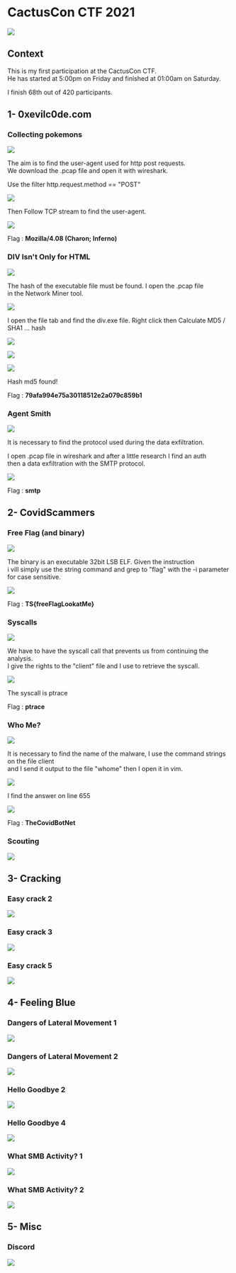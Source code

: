 # CactusCon CTF 2021

![](pics/cactuscon.png)

## Context

This is my first participation at the CactusCon CTF.<br/>
He has started at 5:00pm on Friday and finished at 01:00am on Saturday.

I finish 68th out of 420 participants.

## 1- 0xevilc0de.com

### Collecting pokemons

![](pics/collecting_pokemons.png)

The aim is to find the user-agent used for http post requests.<br/>
We download the .pcap file and open it with wireshark.

Use the filter http.request.method == "POST"

![](pics/pokemon_follow_stream.png)

Then Follow TCP stream to find the user-agent.

![](pics/pokemon_flag.png)

Flag : <b>Mozilla/4.08 (Charon; Inferno)</b>

### DIV Isn't Only for HTML

![](pics/divisn't.png)

The hash of the executable file must be found. I open the .pcap file</br>
in the Network Miner tool.

![](pics/miner_tool.png)

I open the file tab and find the div.exe file. Right click then Calculate MD5 / SHA1 ... hash

![](pics/div.png)

![](pics/div_hash.png)

![](pics/div.exe.png)

Hash md5 found!

Flag : <b>79afa994e75a30118512e2a079c859b1</b>

### Agent Smith

![](pics/agent.png)

It is necessary to find the protocol used during the data exfiltration.</br>

I open .pcap file in wireshark and after a little research I find an auth</br>
then a data exfiltration with the SMTP protocol.

![](pics/smtp.png)

Flag : <b>smtp</b>

## 2- CovidScammers

### Free Flag (and binary)

![](pics/freeflag.png)

The binary is an executable 32bit LSB ELF. Given the instruction</br>
i vill simply use the string command and grep to "flag" with the -i</b>
parameter for case sensitive.

![](pics/freeflag_f.png)

Flag : <b>TS{freeFlagLookatMe}</b>

### Syscalls

![](pics/syscalls.png)

We have to have the syscall call that prevents us from continuing the analysis.</br>
I give the rights to the "client" file and I use to retrieve the syscall.

![](pics/syscall_f.png)

The syscall is ptrace

Flag : <b>ptrace</b>

### Who Me?

![](pics/whome.png)

It is necessary to find the name of the malware, I use the command strings on the file client</br>
and I send it output to the file "whome" then I open it in vim.

![](pics/whome_f.png)

I find the answer on line 655

![](pics/whome_fl.png)

Flag : <b>TheCovidBotNet</b>

### Scouting

![](pics/scouting.png)

## 3- Cracking

### Easy crack 2

![](pics/easy2.png)

### Easy crack 3

![](pics/easy3.png)

### Easy crack 5

![](pics/easy5.png)

## 4- Feeling Blue

### Dangers of Lateral Movement 1

![](pics/dangers1.png)

### Dangers of Lateral Movement 2

![](pics/dangers2.png)

### Hello Goodbye 2

![](pics/hello2.png)

### Hello Goodbye 4

![](pics/hello4.png)

### What SMB Activity? 1

![](pics/smb1.png)

### What SMB Activity? 2

![](pics/smb2.png)

## 5- Misc

### Discord

![](pics/discord.png)


